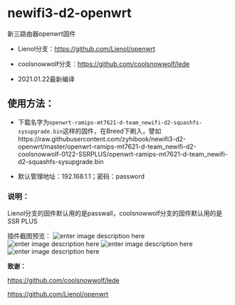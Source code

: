 # newifi3-d2-openwrt

新三路由器openwrt固件

 - Lienol分支：https://github.com/Lienol/openwrt

 - coolsnowwolf分支：https://github.com/coolsnowwolf/lede

 - 2021.01.22最新编译

## 使用方法：

 - 下载名字为`openwrt-ramips-mt7621-d-team_newifi-d2-squashfs-sysupgrade.bin`这样的固件，在Breed下刷入，譬如https://raw.githubusercontent.com/zyhibook/newifi3-d2-openwrt/master/openwrt-ramips-mt7621-d-team_newifi-d2-coolsnowwolf-0122-SSRPLUS/openwrt-ramips-mt7621-d-team_newifi-d2-squashfs-sysupgrade.bin

 - 默认管理地址：192.168.1.1；密码：password

### 说明：

Lienol分支的固件默认用的是passwall，coolsnowwolf分支的固件默认用的是SSR PLUS

 插件截图预览：
 ![enter image description here](https://cdn.jsdelivr.net/gh/img-link/pic/2020/07/12/ee96c5.png)
 ![enter image description here](https://cdn.jsdelivr.net/gh/img-link/pic/2020/07/12/20ae82.png)
 ![enter image description here](https://cdn.jsdelivr.net/gh/img-link/pic/2020/07/12/87307a.png)
 ![enter image description here](https://cdn.jsdelivr.net/gh/img-link/pic/2020/07/12/4cfa99.png)

 **致谢：**

https://github.com/coolsnowwolf/lede

https://github.com/Lienol/openwrt

